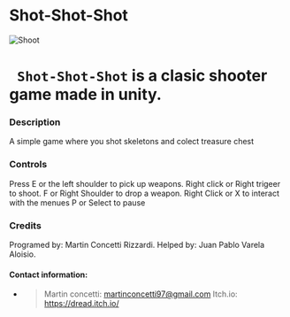 # Shot-Shot-Shot
![Shoot](Shot%20Shot%20Shot/Res/Title/Screenshot_1.png)

# **` Shot-Shot-Shot`** is a clasic shooter game made in unity. 

### Description

A simple game where you shot skeletons and colect treasure chest

### Controls

Press E  or the left shoulder to pick up weapons.
Right click or Right trigeer to shoot.
F or Right Shoulder to drop a weapon.
Right Click or X to interact with the menues
P or Select to pause

### Credits

Programed by: Martin Concetti Rizzardi.
Helped by: Juan Pablo Varela Aloisio.

#### Contact information: 
* >Martin concetti: martinconcetti97@gmail.com
  >Itch.io: https://dread.itch.io/
